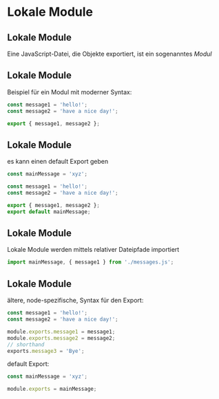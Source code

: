 # Lokale Module

## Lokale Module

Eine JavaScript-Datei, die Objekte exportiert, ist ein sogenanntes _Modul_

## Lokale Module

Beispiel für ein Modul mit moderner Syntax:

```js
const message1 = 'hello!';
const message2 = 'have a nice day!';

export { message1, message2 };
```

## Lokale Module

es kann einen default Export geben

```js
const mainMessage = 'xyz';

const message1 = 'hello!';
const message2 = 'have a nice day!';

export { message1, message2 };
export default mainMessage;
```

## Lokale Module

Lokale Module werden mittels relativer Dateipfade importiert

```js
import mainMessage, { message1 } from './messages.js';
```

## Lokale Module

ältere, node-spezifische, Syntax für den Export:

```js
const message1 = 'hello!';
const message2 = 'have a nice day!';

module.exports.message1 = message1;
module.exports.message2 = message2;
// shorthand
exports.message3 = 'Bye';
```

default Export:

```js
const mainMessage = 'xyz';

module.exports = mainMessage;
```
